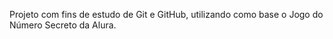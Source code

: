 Projeto com fins de estudo de Git e GitHub, utilizando como base o Jogo do Número Secreto da Alura.
